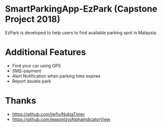 # SmartParkingApp-EzPark (Capstone Project 2018)
EzPark is developed to help users to find available parking spot in Malaysia.

# Additional Features
+ Find your car using GPS
+ SMS-payment
+ Alert Notification when parking time expires
+ Report double park

# Thanks
+ https://github.com/jiefly/NubiaTimer
+ https://github.com/jeasonlzy/AlphaIndicatorView
